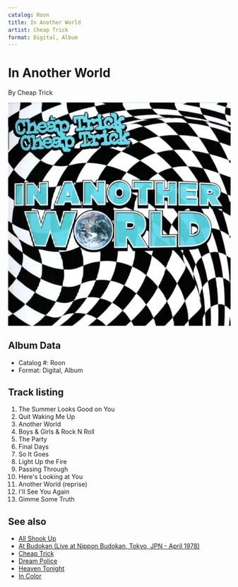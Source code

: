 ```yaml
---
catalog: Roon
title: In Another World
artist: Cheap Trick
format: Digital, Album
---
```


# In Another World

By Cheap Trick

![](../../assets/albumcovers/Cheap_Trick-In_Another_World.png)

## Album Data

- Catalog #: Roon
- Format: Digital, Album


## Track listing


1. The Summer Looks Good on You
2. Quit Waking Me Up
3. Another World
4. Boys & Girls & Rock N Roll
5. The Party
6. Final Days
7. So It Goes
8. Light Up the Fire
9. Passing Through
10. Here's Looking at You
11. Another World (reprise)
12. I'll See You Again
13. Gimme Some Truth


## See also

- [All Shook Up](All_Shook_Up.md)
- [At Budokan (Live at Nippon Budokan, Tokyo, JPN - April 1978)](At_Budokan_Live_at_Nippon_Budokan__Tokyo__JPN_-_April_1978.md)
- [Cheap Trick](Cheap_Trick.md)
- [Dream Police](Dream_Police.md)
- [Heaven Tonight](Heaven_Tonight.md)
- [In Color](In_Color.md)

